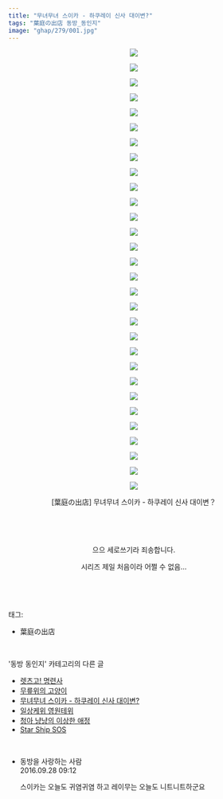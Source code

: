 ```yaml
---
title: "무녀무녀 스이카 - 하쿠레이 신사 대이변?"
tags: "葉庭の出店 동방_동인지"
image: "ghap/279/001.jpg"
---
```

<div class="article">
<p style="text-align: center; clear: none; float: none;"><img src="{{ site.nasurl }}/ghap/279/001.jpg"/></p>
<p style="text-align: center; clear: none; float: none;"><img src="{{ site.nasurl }}/ghap/279/002.jpg"/></p>
<p style="text-align: center; clear: none; float: none;"><img src="{{ site.nasurl }}/ghap/279/003.jpg"/></p>
<p style="text-align: center; clear: none; float: none;"><img src="{{ site.nasurl }}/ghap/279/004.jpg"/></p>
<p style="text-align: center; clear: none; float: none;"><img src="{{ site.nasurl }}/ghap/279/005.jpg"/></p>
<p style="text-align: center; clear: none; float: none;"><img src="{{ site.nasurl }}/ghap/279/006.jpg"/></p>
<p style="text-align: center; clear: none; float: none;"><img src="{{ site.nasurl }}/ghap/279/007.jpg"/></p>
<p style="text-align: center; clear: none; float: none;"><img src="{{ site.nasurl }}/ghap/279/008.jpg"/></p>
<p style="text-align: center; clear: none; float: none;"><img src="{{ site.nasurl }}/ghap/279/009.jpg"/></p>
<p style="text-align: center; clear: none; float: none;"><img src="{{ site.nasurl }}/ghap/279/010.jpg"/></p>
<p style="text-align: center; clear: none; float: none;"><img src="{{ site.nasurl }}/ghap/279/011.jpg"/></p>
<p style="text-align: center; clear: none; float: none;"><img src="{{ site.nasurl }}/ghap/279/012.jpg"/></p>
<p style="text-align: center; clear: none; float: none;"><img src="{{ site.nasurl }}/ghap/279/013.jpg"/></p>
<p style="text-align: center; clear: none; float: none;"><img src="{{ site.nasurl }}/ghap/279/014.jpg"/></p>
<p style="text-align: center; clear: none; float: none;"><img src="{{ site.nasurl }}/ghap/279/015.jpg"/></p>
<p style="text-align: center; clear: none; float: none;"><img src="{{ site.nasurl }}/ghap/279/016.jpg"/></p>
<p style="text-align: center; clear: none; float: none;"><img src="{{ site.nasurl }}/ghap/279/017.jpg"/></p>
<p style="text-align: center; clear: none; float: none;"><img src="{{ site.nasurl }}/ghap/279/018.jpg"/></p>
<p style="text-align: center; clear: none; float: none;"><img src="{{ site.nasurl }}/ghap/279/019.jpg"/></p>
<p style="text-align: center; clear: none; float: none;"><img src="{{ site.nasurl }}/ghap/279/020.jpg"/></p>
<p style="text-align: center; clear: none; float: none;"><img src="{{ site.nasurl }}/ghap/279/021.jpg"/></p>
<p style="text-align: center; clear: none; float: none;"><img src="{{ site.nasurl }}/ghap/279/022.jpg"/></p>
<p style="text-align: center; clear: none; float: none;"><img src="{{ site.nasurl }}/ghap/279/023.jpg"/></p>
<p style="text-align: center; clear: none; float: none;"><img src="{{ site.nasurl }}/ghap/279/024.jpg"/></p>
<p style="text-align: center; clear: none; float: none;"><img src="{{ site.nasurl }}/ghap/279/025.jpg"/></p>
<p style="text-align: center; clear: none; float: none;"><img src="{{ site.nasurl }}/ghap/279/026.jpg"/></p>
<p style="text-align: center; clear: none; float: none;"><img src="{{ site.nasurl }}/ghap/279/027.jpg"/></p>
<p style="text-align: center; clear: none; float: none;"><img src="{{ site.nasurl }}/ghap/279/028.jpg"/></p>
<p style="text-align: center; clear: none; float: none;"><img src="{{ site.nasurl }}/ghap/279/029.jpg"/></p>
<p style="text-align: center; clear: none; float: none;"><img src="{{ site.nasurl }}/ghap/279/030.jpg"/></p>
<p style="text-align: center; clear: none; float: none;">[葉庭の出店] 무녀무녀 스이카 - 하쿠레이 신사 대이변？</p>
<p style="text-align: center; clear: none; float: none;"><br/></p>
<p style="text-align: center; clear: none; float: none;"><br/></p>
<p style="text-align: center; clear: none; float: none;">으으 세로쓰기라 죄송합니다.</p>
<p style="text-align: center; clear: none; float: none;">시리즈 제일 처음이라 어쩔 수 없음...</p>
<p><br/></p>
</div><br/>
<div class="tagTrail">
<p>태그: </p>
<ul>
<li>葉庭の出店</li>
</ul>
</div><br/>
<div class="another">
<p>'동방 동인지' 카테고리의 다른 글</p>
<ul>
<li><a href="/2016-06-19-ghap_282">렛츠고! 명련사</a></li>
<li><a href="/2016-06-19-ghap_281">무릎위의 고양이</a></li>
<li><a href="/2016-06-19-ghap_279">무녀무녀 스이카 - 하쿠레이 신사 대이변?</a></li>
<li><a href="/2016-06-19-ghap_278">일상케위 영원테위</a></li>
<li><a href="/2016-06-19-ghap_277">청아 냥냥의 이상한 애정</a></li>
<li><a href="/2016-06-19-ghap_276">Star Ship SOS</a></li>
</ul>
</div><br/>
<div class="cb_module cb_fluid">
<div class="cb_wrt cb_profile">
<div class="comment">
<ul>
<li class="cb_thumb_off" id="comment14815373">
<div class="cb_comment_area">
<div class="cb_info_area">
<div class="cb_section">
<span class="cb_nick_name">동방을 사랑하는 사람</span>
</div>
<div class="cb_section">
<span class="cb_date">2016.09.28 09:12 </span>
</div>
</div>
<div class="cb_dsc_comment">
<p class="cb_dsc">
											스이카는 오늘도 귀염귀염 하고 레이무는 오늘도 니트니트하군요
										</p>
</div>
</div></li>
</ul>
</div>
</div><!-- commentList close -->
</div><br/>
